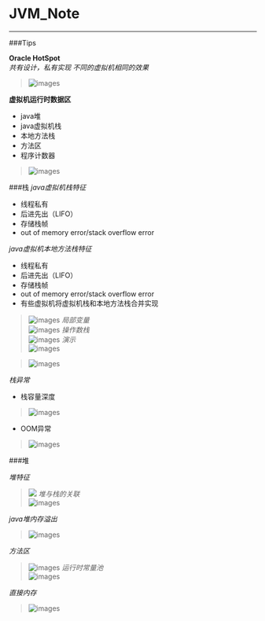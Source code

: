 # JVM_Note
---
###Tips

**Oracle HotSpot**  
*共有设计，私有实现 不同的虚拟机相同的效果*  

>![images](./screenshot/68.png)

**虚拟机运行时数据区** 

- java堆
- java虚拟机栈
- 本地方法栈
- 方法区
- 程序计数器  

>![images ](./screenshot/1.png)

###栈
*java虚拟机栈特征*  

- 线程私有
- 后进先出（LIFO）
- 存储栈帧
- out of memory error/stack overflow error

*java虚拟机本地方法栈特征*  

- 线程私有
- 后进先出（LIFO）
- 存储栈帧
- out of memory error/stack overflow error
- 有些虚拟机将虚拟机栈和本地方法栈合并实现

>![images](./screenshot/2.png)
*局部变量*  
>![images](./screenshot/3.png)
*操作数栈*  
>![images](./screenshot/69.png)
*演示*  
>![images](./screenshot/g1.gif)

>![images](./screenshot/70.png)

*栈异常*  

- 栈容量深度

>![images](./screenshot/71.png)

- OOM异常

>![images](./screenshot/72.png)

###堆

*堆特征*  
>![](./screenshot/74.png)
*堆与栈的关联*    
>![images](./screenshot/76.png)

*java堆内存溢出*  
>![images](./screenshot/77.png)

*方法区*  
>![images](./screenshot/78.png)
*运行时常量池*  
>![images](./screenshot/79.png)

*直接内存*    
>![images](./screenshot/80.png)
